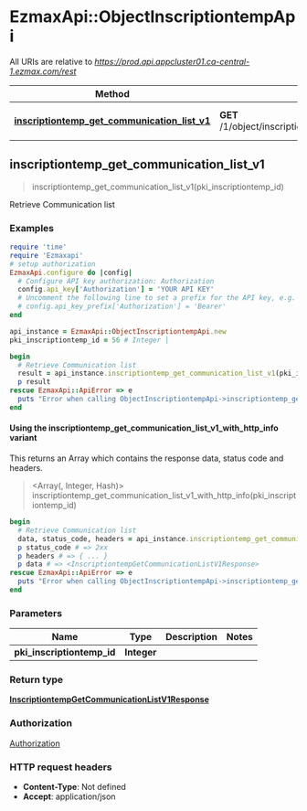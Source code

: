 # EzmaxApi::ObjectInscriptiontempApi

All URIs are relative to *https://prod.api.appcluster01.ca-central-1.ezmax.com/rest*

| Method | HTTP request | Description |
| ------ | ------------ | ----------- |
| [**inscriptiontemp_get_communication_list_v1**](ObjectInscriptiontempApi.md#inscriptiontemp_get_communication_list_v1) | **GET** /1/object/inscriptiontemp/{pkiInscriptiontempID}/getCommunicationList | Retrieve Communication list |


## inscriptiontemp_get_communication_list_v1

> <InscriptiontempGetCommunicationListV1Response> inscriptiontemp_get_communication_list_v1(pki_inscriptiontemp_id)

Retrieve Communication list



### Examples

```ruby
require 'time'
require 'Ezmaxapi'
# setup authorization
EzmaxApi.configure do |config|
  # Configure API key authorization: Authorization
  config.api_key['Authorization'] = 'YOUR API KEY'
  # Uncomment the following line to set a prefix for the API key, e.g. 'Bearer' (defaults to nil)
  # config.api_key_prefix['Authorization'] = 'Bearer'
end

api_instance = EzmaxApi::ObjectInscriptiontempApi.new
pki_inscriptiontemp_id = 56 # Integer | 

begin
  # Retrieve Communication list
  result = api_instance.inscriptiontemp_get_communication_list_v1(pki_inscriptiontemp_id)
  p result
rescue EzmaxApi::ApiError => e
  puts "Error when calling ObjectInscriptiontempApi->inscriptiontemp_get_communication_list_v1: #{e}"
end
```

#### Using the inscriptiontemp_get_communication_list_v1_with_http_info variant

This returns an Array which contains the response data, status code and headers.

> <Array(<InscriptiontempGetCommunicationListV1Response>, Integer, Hash)> inscriptiontemp_get_communication_list_v1_with_http_info(pki_inscriptiontemp_id)

```ruby
begin
  # Retrieve Communication list
  data, status_code, headers = api_instance.inscriptiontemp_get_communication_list_v1_with_http_info(pki_inscriptiontemp_id)
  p status_code # => 2xx
  p headers # => { ... }
  p data # => <InscriptiontempGetCommunicationListV1Response>
rescue EzmaxApi::ApiError => e
  puts "Error when calling ObjectInscriptiontempApi->inscriptiontemp_get_communication_list_v1_with_http_info: #{e}"
end
```

### Parameters

| Name | Type | Description | Notes |
| ---- | ---- | ----------- | ----- |
| **pki_inscriptiontemp_id** | **Integer** |  |  |

### Return type

[**InscriptiontempGetCommunicationListV1Response**](InscriptiontempGetCommunicationListV1Response.md)

### Authorization

[Authorization](../README.md#Authorization)

### HTTP request headers

- **Content-Type**: Not defined
- **Accept**: application/json

